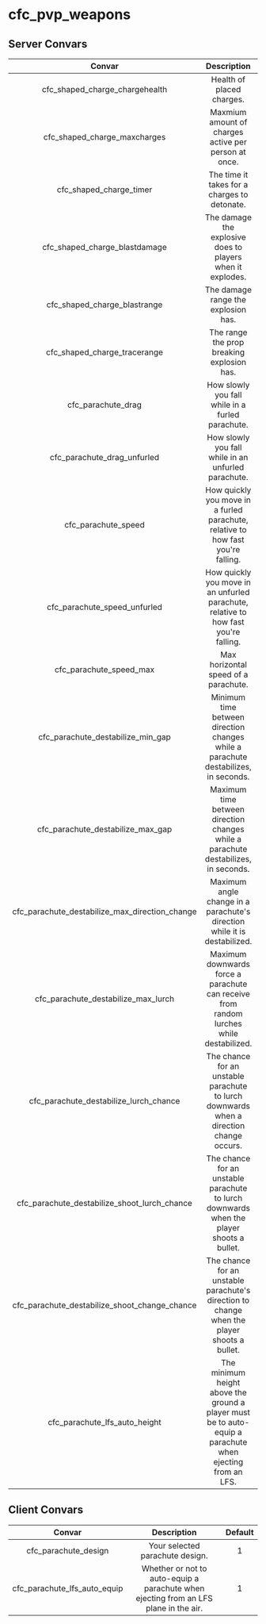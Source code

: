 # cfc_pvp_weapons

## Server Convars

| Convar | Description | Default |
| :---: | :---: | :---: |
| cfc_shaped_charge_chargehealth | Health of placed charges. | 100 |
| cfc_shaped_charge_maxcharges | Maxmium amount of charges active per person at once. | 1 |
| cfc_shaped_charge_timer | The time it takes for a charges to detonate. | 10 |
| cfc_shaped_charge_blastdamage | The damage the explosive does to players when it explodes. | 0 |
| cfc_shaped_charge_blastrange | The damage range the explosion has. | 100 |
| cfc_shaped_charge_tracerange | The range the prop breaking explosion has. | 100 |
| cfc_parachute_drag | How slowly you fall while in a furled parachute. | 0.007 |
| cfc_parachute_drag_unfurled | How slowly you fall while in an unfurled parachute. | 0.028 |
| cfc_parachute_speed | How quickly you move in a furled parachute, relative to how fast you're falling. | 0.007 |
| cfc_parachute_speed_unfurled | How quickly you move in an unfurled parachute, relative to how fast you're falling. | 0.023 |
| cfc_parachute_speed_max | Max horizontal speed of a parachute. | 1400 |
| cfc_parachute_destabilize_min_gap | Minimum time between direction changes while a parachute destabilizes, in seconds. | 0.1 |
| cfc_parachute_destabilize_max_gap | Maximum time between direction changes while a parachute destabilizes, in seconds. | 3 |
| cfc_parachute_destabilize_max_direction_change | Maximum angle change in a parachute's direction while it is destabilized. | 40 |
| cfc_parachute_destabilize_max_lurch | Maximum downwards force a parachute can receive from random lurches while destabilized. | 300 |
| cfc_parachute_destabilize_lurch_chance | The chance for an unstable parachute to lurch downwards when a direction change occurs. | 0.2 |
| cfc_parachute_destabilize_shoot_lurch_chance | The chance for an unstable parachute to lurch downwards when the player shoots a bullet. | 0.2 |
| cfc_parachute_destabilize_shoot_change_chance | The chance for an unstable parachute's direction to change when the player shoots a bullet. | 0.15 |
| cfc_parachute_lfs_auto_height | The minimum height above the ground a player must be to auto-equip a parachute when ejecting from an LFS. | 500 |

## Client Convars

| Convar | Description | Default |
| :---: | :---: | :---: |
| cfc_parachute_design | Your selected parachute design. | 1 |
| cfc_parachute_lfs_auto_equip | Whether or not to auto-equip a parachute when ejecting from an LFS plane in the air. | 1 |
